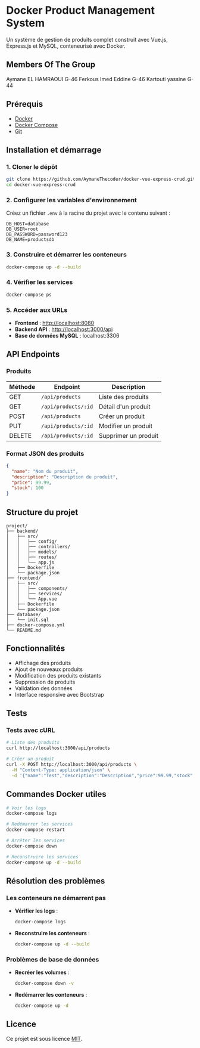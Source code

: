 # Docker Product Management System

Un système de gestion de produits complet construit avec Vue.js, Express.js et MySQL, conteneurisé avec Docker.

## Members Of The Group
Aymane EL HAMRAOUI G-46
Ferkous Imed Eddine G-46
Kartouti yassine G-44

## Prérequis

- [Docker](https://www.docker.com/)
- [Docker Compose](https://docs.docker.com/compose/)
- [Git](https://git-scm.com/)

## Installation et démarrage

### 1. Cloner le dépôt

```bash
git clone https://github.com/AymaneThecoder/docker-vue-express-crud.git
cd docker-vue-express-crud
```

### 2. Configurer les variables d'environnement
Créez un fichier `.env` à la racine du projet avec le contenu suivant :

```env
DB_HOST=database
DB_USER=root
DB_PASSWORD=password123
DB_NAME=productsdb
```

### 3. Construire et démarrer les conteneurs

```bash
docker-compose up -d --build
```

### 4. Vérifier les services

```bash
docker-compose ps
```

### 5. Accéder aux URLs

- **Frontend** : [http://localhost:8080](http://localhost:8080)
- **Backend API** : [http://localhost:3000/api](http://localhost:3000/api)
- **Base de données MySQL** : localhost:3306

## API Endpoints

### Produits

| Méthode | Endpoint           | Description             |
|----------|--------------------|-------------------------|
| GET      | `/api/products`    | Liste des produits      |
| GET      | `/api/products/:id`| Détail d'un produit     |
| POST     | `/api/products`    | Créer un produit        |
| PUT      | `/api/products/:id`| Modifier un produit     |
| DELETE   | `/api/products/:id`| Supprimer un produit    |

### Format JSON des produits

```json
{
  "name": "Nom du produit",
  "description": "Description du produit",
  "price": 99.99,
  "stock": 100
}
```

## Structure du projet

```
project/
├── backend/
│   ├── src/
│   │   ├── config/
│   │   ├── controllers/
│   │   ├── models/
│   │   ├── routes/
│   │   └── app.js
│   ├── Dockerfile
│   └── package.json
├── frontend/
│   ├── src/
│   │   ├── components/
│   │   ├── services/
│   │   └── App.vue
│   ├── Dockerfile
│   └── package.json
├── database/
│   └── init.sql
├── docker-compose.yml
└── README.md
```

## Fonctionnalités

- Affichage des produits
- Ajout de nouveaux produits
- Modification des produits existants
- Suppression de produits
- Validation des données
- Interface responsive avec Bootstrap

## Tests

### Tests avec cURL

```bash
# Liste des produits
curl http://localhost:3000/api/products

# Créer un produit
curl -X POST http://localhost:3000/api/products \
  -H "Content-Type: application/json" \
  -d '{"name":"Test","description":"Description","price":99.99,"stock":10}'
```

## Commandes Docker utiles

```bash
# Voir les logs
docker-compose logs

# Redémarrer les services
docker-compose restart

# Arrêter les services
docker-compose down

# Reconstruire les services
docker-compose up -d --build
```

## Résolution des problèmes

### Les conteneurs ne démarrent pas

- **Vérifier les logs** :
  ```bash
  docker-compose logs
  ```
- **Reconstruire les conteneurs** :
  ```bash
  docker-compose up -d --build
  ```

### Problèmes de base de données

- **Recréer les volumes** :
  ```bash
  docker-compose down -v
  ```
- **Redémarrer les conteneurs** :
  ```bash
  docker-compose up -d
  ```

## Licence

Ce projet est sous licence [MIT](https://opensource.org/licenses/MIT).
